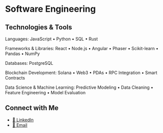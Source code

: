 #  Software Engineering

## Technologies & Tools

Languages: JavaScript • Python • SQL • Rust

Frameworks & Libraries: React • Node.js • Angular • Phaser • Scikit-learn • Pandas • NumPy

Databases: PostgreSQL

Blockchain Development: Solana • Web3 • PDAs • RPC Integration • Smart Contracts

Data Science & Machine Learning: Predictive Modeling • Data Cleaning • Feature Engineering • Model Evaluation

## Connect with Me
- [💼 LinkedIn](https://www.linkedin.com/in/nicolezanin/)  
- [📧 Email](mailto:nicolezaninsilva@gmail.com)  



